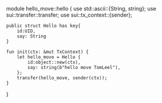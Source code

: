 module hello_move::hello {
    use std::ascii::{String, string};
    use sui::transfer::transfer;
    use sui::tx_context::{sender};

    public struct Hello has key{
        id:UID,
        say: String
    }

    fun init(ctx: &mut TxContext) {
        let hello_move = Hello {
            id:object::new(ctx),
            say: string(b"hello move TomLeel"),
        };
        transfer(hello_move, sender(ctx));
    }
}